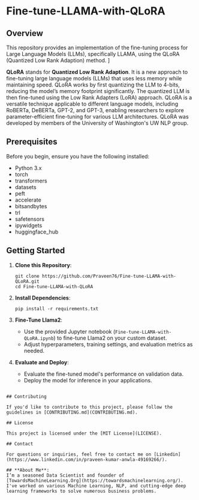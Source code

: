# Fine-tune-LLAMA-with-QLoRA

## Overview

This repository provides an implementation of the fine-tuning process for Large Language Models (LLMs), specifically LLAMA, using the QLoRA (Quantized Low Rank Adaption) method. ]

**QLoRA** stands for **Quantized Low Rank Adaption**. It is a new approach to fine-tuning large language models (LLMs) that uses less memory while maintaining speed. QLoRA works by first quantizing the LLM to 4-bits, reducing the model’s memory footprint significantly. The quantized LLM is then fine-tuned using the Low Rank Adapters (LoRA) approach. QLoRA is a versatile technique applicable to different language models, including RoBERTa, DeBERTa, GPT-2, and GPT-3, enabling researchers to explore parameter-efficient fine-tuning for various LLM architectures. QLoRA was developed by members of the University of Washington's UW NLP group.

## Prerequisites

Before you begin, ensure you have the following installed:

- Python 3.x
- torch
- transformers
- datasets
- peft
- accelerate
- bitsandbytes
- trl
- safetensors
- ipywidgets
- huggingface_hub

## Getting Started

1. **Clone this Repository**:
   ```
   git clone https://github.com/Praveen76/Fine-tune-LLAMA-with-QLoRA.git
   cd Fine-tune-LLAMA-with-QLoRA
   ```

2. **Install Dependencies**:
   ```
   pip install -r requirements.txt
   ```

3. **Fine-Tune Llama2**:
   - Use the provided Jupyter notebook (`Fine-tune-LLAMA-with-QLoRA.ipynb`) to fine-tune Llama2 on your custom dataset.
   - Adjust hyperparameters, training settings, and evaluation metrics as needed.

4. **Evaluate and Deploy**:
   - Evaluate the fine-tuned model's performance on validation data.
   - Deploy the model for inference in your applications.
```

## Contributing

If you'd like to contribute to this project, please follow the guidelines in [CONTRIBUTING.md](CONTRIBUTING.md).

## License

This project is licensed under the [MIT License](LICENSE).

## Contact

For questions or inquiries, feel free to contact me on [Linkedin](https://www.linkedin.com/in/praveen-kumar-anwla-49169266/).

## **About Me**:
I’m a seasoned Data Scientist and founder of [TowardsMachineLearning.Org](https://towardsmachinelearning.org/). I've worked on various Machine Learning, NLP, and cutting-edge deep learning frameworks to solve numerous business problems.




